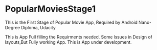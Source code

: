 # PopularMoviesStage1
This is the First Stage of Popular Movie App, Required by Android Nano-Degree Diploma, Udacity


This is App Full filling the Requirments needed.
Some Issues in Design of layouts,But Fully working App.
This is App under development.


